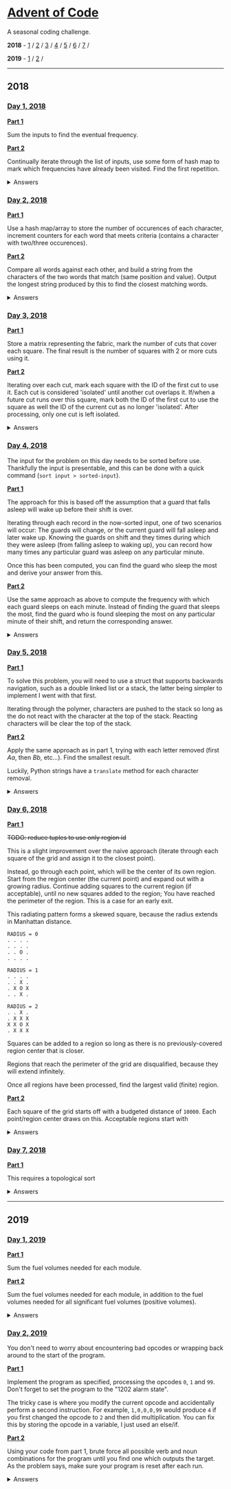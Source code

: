 # [Advent of Code](https://adventofcode.com)

A seasonal coding challenge.

**2018** -
[1](#day-1-2018) /
[2](#day-2-2018) /
[3](#day-3-2018) /
[4](#day-4-2018) /
[5](#day-5-2018) /
[6](#day-6-2018) /
[7](#day-6-2018) /

**2019** -
[1](#day-1-2019) /
[2](#day-2-2019) /

---

## 2018

### [Day 1, 2018](https://adventofcode.com/2018/day/1)

[**Part 1**](./2018/1/1.py)

Sum the inputs to find the eventual frequency.

[**Part 2**](./2018/1/2.py)

Continually iterate through the list of inputs, use some form of hash map to mark which frequencies have already been visited. Find the first repetition.

<details>
<summary>Answers</summary>
423

61126

</details>

### [Day 2, 2018](https://adventofcode.com/2018/day/2)

[**Part 1**](./2018/2/1.py)

Use a hash map/array to store the number of occurences of each character, increment counters for each word that meets criteria (contains a character with two/three occurences).

[**Part 2**](./2018/2/2.py)

Compare all words against each other, and build a string from the characters of the two words that match (same position and value). Output the longest string produced by this to find the closest matching words.

<details>
<summary>Answers</summary>
9139

uqcidadzwtnhsljvxyobmkfyr

</details>

### [Day 3, 2018](https://adventofcode.com/2018/day/3)

[**Part 1**](./2018/3/1.py)

Store a matrix representing the fabric, mark the number of cuts that cover each square. The final result is the number of squares with 2 or more cuts using it.

[**Part 2**](./2018/3/2.py)

Iterating over each cut, mark each square with the ID of the first cut to use it. Each cut is considered 'isolated' until another cut overlaps it. If/when a future cut runs over this square, mark both the ID of the first cut to use the square as well the ID of the current cut as no longer 'isolated'. After processing, only one cut is left isolated.

<details>
<summary>Answers</summary>
121163

943

</details>

### [Day 4, 2018](https://adventofcode.com/2018/day/4)

The input for the problem on this day needs to be sorted before use. Thankfully the input is presentable, and this can be done with a quick command (`sort input > sorted-input`).

[**Part 1**](./2018/4/1.py)

The approach for this is based off the assumption that a guard that falls asleep will wake up before their shift is over.

Iterating through each record in the now-sorted input, one of two scenarios will occur: The guards will change, or the current guard will fall asleep and later wake up. Knowing the guards on shift and they times during which they were asleep (from falling asleep to waking up), you can record how many times any particular guard was asleep on any particular minute.

Once this has been computed, you can find the guard who sleep the most and derive your answer from this.

[**Part 2**](./2018/4/2.py)

Use the same approach as above to compute the frequency with which each guard sleeps on each minute. Instead of finding the guard that sleeps the most, find the guard who is found sleeping the most on any particular minute of their shift, and return the corresponding answer.

<details>
<summary>Answers</summary>
39698

14920

</details>

### [Day 5, 2018](https://adventofcode.com/2018/day/5)

[**Part 1**](./2018/5/1.py)

To solve this problem, you will need to use a struct that supports backwards navigation, such as a double linked list or a stack, the latter being simpler to implement I went with that first.

Iterating through the polymer, characters are pushed to the stack so long as the do not react with the character at the top of the stack. Reacting characters will be clear the top of the stack.

[**Part 2**](./2018/5/2.py)

Apply the same approach as in part 1, trying with each letter removed (first _Aa_, then _Bb_, etc...). Find the smallest result.

Luckily, Python strings have a `translate` method for each character removal.

<details>
<summary>Answers</summary>
11754

4098

</details>

### [Day 6, 2018](https://adventofcode.com/2018/day/6)

[**Part 1**](./2018/6/1.py)

~~TODO: reduce tuples to use only region id~~

This is a slight improvement over the naive approach (iterate through each square of the grid and assign it to the closest point).

Instead, go through each point, which will be the center of its own region. Start from the region center (the current point) and expand out with a growing radius. Continue adding squares to the current region (if acceptable), until no new squares added to the region; You have reached the perimeter of the region. This is a case for an early exit.

This radiating pattern forms a skewed square, because the radius extends in Manhattan distance.

```
RADIUS = 0
. . . .
. . . .
. . O .
. . . .

RADIUS = 1
. . . .
. . X .
. X O X
. . X .

RADIUS = 2
. . X .
. X X X
X X O X
. X X X
```

Squares can be added to a region so long as there is no previously-covered region center that is closer.

Regions that reach the perimeter of the grid are disqualified, because they will extend infinitely.

Once all regions have been processed, find the largest valid (finite) region.

[**Part 2**](./2018/6/2.py)

Each square of the grid starts off with a budgeted distance of `10000`. Each point/region center draws on this. Acceptable regions start with

<details>
<summary>Answers</summary>
5975

38670

</details>

### [Day 7, 2018](https://adventofcode.com/2018/day/7)

[**Part 1**](./2018/7/1.py)

This requires a topological sort

<details>
<summary>Answers</summary>
ABLCFNSXZPRHVEGUYKDIMQTWJO
</details>

---

## 2019

### [Day 1, 2019](https://adventofcode.com/2019/day/1)

[**Part 1**](./2019/01/1.py)

Sum the fuel volumes needed for each module.

[**Part 2**](./2019/01/1.py)

Sum the fuel volumes needed for each module, in addition to the fuel volumes needed for all significant fuel volumes (positive volumes).

<details>
<summary>Answers</summary>
3317659

4973616

</details>

### [Day 2, 2019](https://adventofcode.com/2019/day/2)

You don't need to worry about encountering bad opcodes or wrapping back around to the start of the program.

[**Part 1**](./2019/02/1.py)

Implement the program as specified, processing the opcodes `0`, `1` and `99`. Don't forget to set the program to the "1202 alarm state".

The tricky case is where you modify the current opcode and accidentally perform a second instruction. For example, `1,0,0,0,99` would produce `4` if you first changed the opcode to `2` and then did multiplication. You can fix this by storing the opcode in a variable, I just used an else/if.

[**Part 2**](./2019/02/1.py)

Using your code from part 1, brute force all possible verb and noun combinations for the program until you find one which outputs the target. As the problem says, make sure your program is reset after each run.

<details>
<summary>Answers</summary>
8017076

3146

</details>
